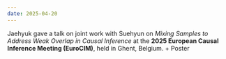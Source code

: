```yaml
---
date: 2025-04-20
---
```


Jaehyuk gave a talk on joint work with Suehyun on *Mixing Samples to Address Weak Overlap in Causal Inference* at the **2025 European Causal Inference Meeting (EuroCIM)**, held in Ghent, Belgium. + Poster





